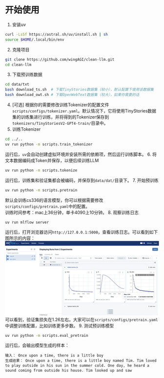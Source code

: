 # 开始使用
1. 安装uv
```bash
curl -LsSf https://astral.sh/uv/install.sh | sh
source $HOME/.local/bin/env
```
2. 克隆项目
```bash
git clone https://github.com/wingAGI/clean-llm.git
cd clean-llm
```
3. 下载预训练数据
```bash
cd data/txt
bash download_ts.sh  # 下载TinyStories数据集（较小），默认配置下使用该数据集
bash download_owt.sh # 下载OpenWebText数据集（较大），如果你需要的话
```
4. [可选] 根据你的需要修改训练Tokenizer的配置文件`scripts/configs/tokenizer.yaml`。默认情况下，它将使用TinyStories数据集的训练集进行训练，并将得到的Tokenizer保存到`tokenizers/TinyStoriesV2-GPT4-train/`目录中。
5. 训练Tokenizer
```bash
cd ../..
uv run python -m scripts.train_tokenizer
```
运行后，`uv`会自动创建虚拟环境并安装所需的依赖项，然后运行训练脚本。
6. 将文本数据编码成Token并保存，以便后续训练LLM
```bash
uv run python -m scripts.tokenize
```
运行后，训练集和验证集都会被编码，并保存到`data/dat/`目录下。
7. 开始预训练
```bash
uv run python -m scripts.pretrain
```
默认会训练cs336的语言模型，你可以根据需要修改`scripts/configs/pretrain.yaml`中的配置。  
训练时间参考：mac上36分钟，单卡4090上10分钟。
8. 观察训练日志
```bash
uv run mlflow server
```
运行后，打开浏览器访问`http://127.0.0.1:5000`，查看训练日志。可以看到如下图所示的内容：
![cs336_lm_pretrain](assets/pretrain_mlflow_log.png)  
可以看到，验证集损失在1.26左右。大家可以在`scripts/configs/pretrain.yaml`中调整训练配置，比如训练更多步数。
9. 测试预训练模型
```bash
uv run python -m scripts.eval_pretrain
```
运行后，会输出模型生成的样本：
```
输入： Once upon a time, there is a little boy
生成结果： Once upon a time, there is a little boy named Tim. Tim loved to play outside in his sun in the summer cold. One day, he heard a sound coming from outside his house. Tim looked up and saw
```